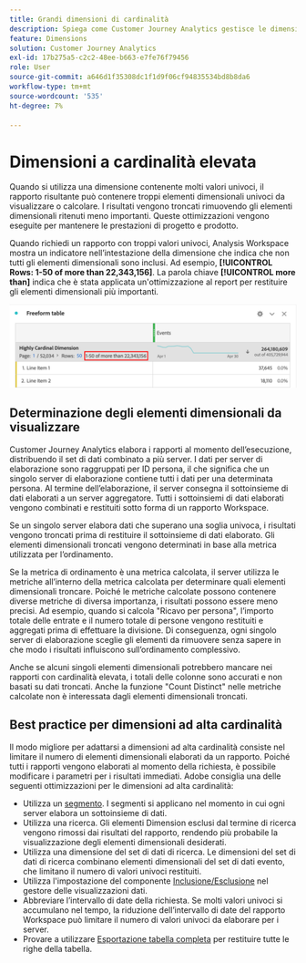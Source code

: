 ```yaml
---
title: Grandi dimensioni di cardinalità
description: Spiega come Customer Journey Analytics gestisce le dimensioni con molti valori univoci.
feature: Dimensions
solution: Customer Journey Analytics
exl-id: 17b275a5-c2c2-48ee-b663-e7fe76f79456
role: User
source-git-commit: a646d1f35308dc1f1d9f06cf94835534bd8b8da6
workflow-type: tm+mt
source-wordcount: '535'
ht-degree: 7%

---
```


# Dimensioni a cardinalità elevata

Quando si utilizza una dimensione contenente molti valori univoci, il rapporto risultante può contenere troppi elementi dimensionali univoci da visualizzare o calcolare. I risultati vengono troncati rimuovendo gli elementi dimensionali ritenuti meno importanti. Queste ottimizzazioni vengono eseguite per mantenere le prestazioni di progetto e prodotto.

Quando richiedi un rapporto con troppi valori univoci, Analysis Workspace mostra un indicatore nell’intestazione della dimensione che indica che non tutti gli elementi dimensionali sono inclusi. Ad esempio, **[!UICONTROL Rows: 1-50 of more than 22,343,156]**. La parola chiave **[!UICONTROL more than]** indica che è stata applicata un&#39;ottimizzazione al report per restituire gli elementi dimensionali più importanti.

![Tabella a forma libera in Workspace che mostra la parola chiave &quot;più di&quot; per mostrare 1-50 di più di 22.343.156](assets/high-cardinality.png)

## Determinazione degli elementi dimensionali da visualizzare

Customer Journey Analytics elabora i rapporti al momento dell’esecuzione, distribuendo il set di dati combinato a più server. I dati per server di elaborazione sono raggruppati per ID persona, il che significa che un singolo server di elaborazione contiene tutti i dati per una determinata persona. Al termine dell’elaborazione, il server consegna il sottoinsieme di dati elaborati a un server aggregatore. Tutti i sottoinsiemi di dati elaborati vengono combinati e restituiti sotto forma di un rapporto Workspace.

Se un singolo server elabora dati che superano una soglia univoca, i risultati vengono troncati prima di restituire il sottoinsieme di dati elaborato. Gli elementi dimensionali troncati vengono determinati in base alla metrica utilizzata per l’ordinamento.

Se la metrica di ordinamento è una metrica calcolata, il server utilizza le metriche all’interno della metrica calcolata per determinare quali elementi dimensionali troncare. Poiché le metriche calcolate possono contenere diverse metriche di diversa importanza, i risultati possono essere meno precisi. Ad esempio, quando si calcola &quot;Ricavo per persona&quot;, l’importo totale delle entrate e il numero totale di persone vengono restituiti e aggregati prima di effettuare la divisione. Di conseguenza, ogni singolo server di elaborazione sceglie gli elementi da rimuovere senza sapere in che modo i risultati influiscono sull’ordinamento complessivo.

Anche se alcuni singoli elementi dimensionali potrebbero mancare nei rapporti con cardinalità elevata, i totali delle colonne sono accurati e non basati su dati troncati. Anche la funzione &quot;Count Distinct&quot; nelle metriche calcolate non è interessata dagli elementi dimensionali troncati.

## Best practice per dimensioni ad alta cardinalità

Il modo migliore per adattarsi a dimensioni ad alta cardinalità consiste nel limitare il numero di elementi dimensionali elaborati da un rapporto. Poiché tutti i rapporti vengono elaborati al momento della richiesta, è possibile modificare i parametri per i risultati immediati. Adobe consiglia una delle seguenti ottimizzazioni per le dimensioni ad alta cardinalità:

* Utilizza un [segmento](/help/components/segments/seg-create.md). I segmenti si applicano nel momento in cui ogni server elabora un sottoinsieme di dati.
* Utilizza una ricerca. Gli elementi Dimension esclusi dal termine di ricerca vengono rimossi dai risultati del rapporto, rendendo più probabile la visualizzazione degli elementi dimensionali desiderati.
* Utilizza una dimensione del set di dati di ricerca. Le dimensioni del set di dati di ricerca combinano elementi dimensionali del set di dati evento, che limitano il numero di valori univoci restituiti.
* Utilizza l&#39;impostazione del componente [Inclusione/Esclusione](/help/data-views/component-settings/include-exclude-values.md) nel gestore delle visualizzazioni dati.
* Abbreviare l’intervallo di date della richiesta. Se molti valori univoci si accumulano nel tempo, la riduzione dell’intervallo di date del rapporto Workspace può limitare il numero di valori univoci da elaborare per i server.
* Provare a utilizzare [Esportazione tabella completa](/help/analysis-workspace/export/export-cloud.md) per restituire tutte le righe della tabella.
